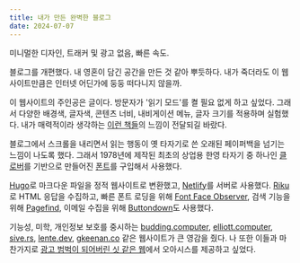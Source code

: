 ```yaml
---
title: 내가 만든 완벽한 블로그
date: 2024-07-07
---
```


미니멀한 디자인, 트래커 및 광고 없음, 빠른 속도.

블로그를 개편했다. 내 영혼이 담긴 공간을 만든 것 같아 뿌듯하다. 내가 죽더라도 이 웹사이트만큼은 인터넷 어딘가에 둥둥 떠다니지 않을까.

이 웹사이트의 주인공은 글이다. 방문자가 '읽기 모드'를 켤 필요 없게 하고 싶었다. 그래서 다양한 배경색, 글자색, 콘텐츠 너비, 내비게이션 메뉴, 글자 크기를 적용하며 실험했다. 내가 매력적이라 생각하는 [이런 책들](https://mataroa.blog/images/cb612f94.webp)의 느낌이 전달되길 바랐다.

블로그에서 스크롤을 내리면서 읽는 행동이 옛 타자기로 쓴 오래된 페이퍼백을 넘기는 느낌이 나도록 했다. 그래서 1978년에 제작된 최초의 상업용 한영 타자기 중 하나인 [클로버](https://mataroa.blog/images/6b07e4e0.jpeg)를 기반으로 만들어진 [폰트](https://sangsangfont.com/shop_view?idx=123)를 구입해서 사용했다.

[Hugo](https://gohugo.io)로 마크다운 파일을 정적 웹사이트로 변환했고, [Netlify](https://www.netlify.com)를 서버로 사용했다. [Riku](https://riku.miso.town)로 HTML 응답을 수집하고, 빠른 폰트 로딩을 위해 [Font Face Observer](https://fontfaceobserver.com), 검색 기능을 위해 [Pagefind](https://pagefind.app), 이메일 수집을 위해 [Buttondown](https://buttondown.email/)도 사용했다.

기능성, 미학, 개인정보 보호를 중시하는 [budding.computer](https://budding.computer), [elliott.computer](https://elliott.computer), [sive.rs](https://sive.rs), [lente.dev](https://lente.dev/en/), [gkeenan.co](https://gkeenan.co) 같은 웹사이트가 큰 영감을 줬다. 나 또한 이들과 마찬가지로 [광고 범벅이 되어버린 싯 같은 웹](https://pluralistic.net/2023/01/21/potemkin-ai/#hey-guys)에서 오아시스를 제공하고 싶었다.
